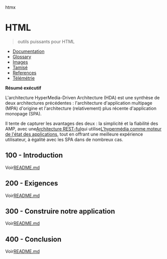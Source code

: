 htmx

# HTML

> outils puissants pour HTML

-   [Documentation](./DOCUMENTATION.md)
-   [Glossary](./GLOSSARY.md)
-   [Images](./IMAGES.md)
-   [Tamisé](./PODMAN.md)
-   [References](./REFERENCES.md)
-   [Télémétrie](./TELEMETRY.md)

**Résumé exécutif**

L'architecture HyperMedia-Driven Architecture (HDA) est une synthèse de deux architectures précédentes : l'architecture d'application multipage (MPA) d'origine et l'architecture (relativement) plus récente d'application monopage (SPA).

Il tente de capturer les avantages des deux : la simplicité et la fiabilité des AMP, avec une[Architecture REST-ful](https://developer.mozilla.org/en-US/docs/Glossary/REST)qui utilise[L'hypermédia comme moteur de l'état des applications](https://htmx.org/essays/hateoas/), tout en offrant une meilleure expérience utilisateur, à égalité avec les SPA dans de nombreux cas.

## 100 - Introduction

Voir[README.md](./100/README.md)

## 200 - Exigences

Voir[README.md](./200/README.md)

## 300 - Construire notre application

Voir[README.md](./300/README.md)

## 400 - Conclusion

Voir[README.md](./400/README.md)
